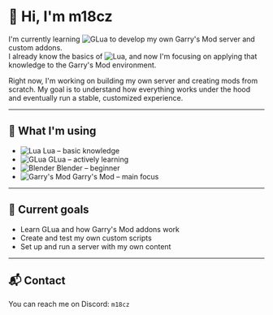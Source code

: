 # 👋 Hi, I'm m18cz

I'm currently learning ![GLua](https://img.shields.io/badge/GLua-%231DA1F2?style=flat-square&logo=codeforces&logoColor=white) to develop my own Garry's Mod server and custom addons.  
I already know the basics of ![Lua](https://img.shields.io/badge/Lua-00008B?style=flat-square&logo=lua&logoColor=white), and now I'm focusing on applying that knowledge to the Garry's Mod environment.

Right now, I'm working on building my own server and creating mods from scratch. My goal is to understand how everything works under the hood and eventually run a stable, customized experience.

---

## 🔧 What I'm using

- ![Lua](https://img.shields.io/badge/Lua-00008B?style=flat-square&logo=lua&logoColor=white) Lua – basic knowledge  
- ![GLua](https://img.shields.io/badge/GLua-%231DA1F2?style=flat-square&logo=codeforces&logoColor=white) GLua – actively learning  
- ![Blender](https://img.shields.io/badge/Blender-F5792A?style=flat-square&logo=blender&logoColor=white) Blender – beginner  
- ![Garry's Mod](https://img.shields.io/badge/Garry's%20Mod-1a1a1a?style=flat-square&logo=steam&logoColor=white) Garry's Mod – main focus

---

## 🎯 Current goals

- Learn GLua and how Garry's Mod addons work  
- Create and test my own custom scripts  
- Set up and run a server with my own content

---

## 📬 Contact

You can reach me on Discord: `m18cz`
